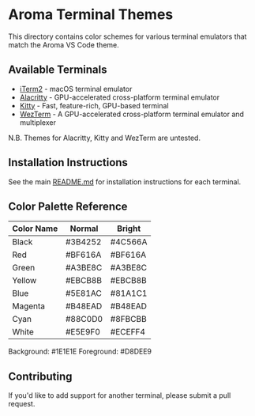# Aroma Terminal Themes

This directory contains color schemes for various terminal emulators that match the Aroma VS Code theme.

## Available Terminals

- [iTerm2](./iterm2) - macOS terminal emulator
- [Alacritty](./alacritty) - GPU-accelerated cross-platform terminal emulator
- [Kitty](./kitty) - Fast, feature-rich, GPU-based terminal
- [WezTerm](./wezterm) - A GPU-accelerated cross-platform terminal emulator and multiplexer

N.B. Themes for Alacritty, Kitty and WezTerm are untested.

## Installation Instructions

See the main [README.md](../README.md) for installation instructions for each terminal.

## Color Palette Reference

| Color Name | Normal | Bright |
|------------|--------|--------|
| Black      | #3B4252 | #4C566A |
| Red        | #BF616A | #BF616A |
| Green      | #A3BE8C | #A3BE8C |
| Yellow     | #EBCB8B | #EBCB8B |
| Blue       | #5E81AC | #81A1C1 |
| Magenta    | #B48EAD | #B48EAD |
| Cyan       | #88C0D0 | #8FBCBB |
| White      | #E5E9F0 | #ECEFF4 |

Background: #1E1E1E
Foreground: #D8DEE9

## Contributing

If you'd like to add support for another terminal, please submit a pull request.
